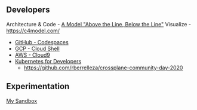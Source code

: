 ## Developers
  
Architecture & Code - [A Model "Above the Line, Below the Line"](https://queue.acm.org/detail.cfm?id=3380777)
Visualize - https://c4model.com/

* [GitHub - Codespaces](https://github.com/features/codespaces)
* [GCP - Cloud Shell](https://cloud.google.com/blog/products/gcp/introducing-google-cloud-shels-new-code-editor)
* [AWS - Cloud9](https://aws.amazon.com/cloud9/)
* [Kubernetes for Developers](https://okteto.com/)
  * https://github.com/rberrelleza/crossplane-community-day-2020

 ## Experimentation
 
 [My Sandbox](Sandbox.md)
 
